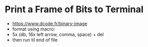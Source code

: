 # Print a Frame of Bits to Terminal

- https://www.dcode.fr/binary-image
- format using macro:
- 5x (db, 16x left arrow, comma, space) + del
- then run til end of file
